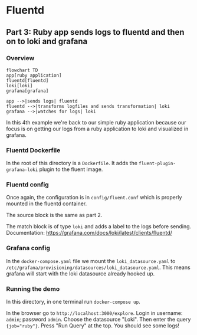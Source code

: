 # Fluentd

## Part 3: Ruby app sends logs to fluentd and then on to loki and grafana

### Overview

```mermaid
flowchart TD
app[ruby application]
fluentd[fluentd]
loki[loki]
grafana[grafana]

app -->|sends logs| fluentd
fluentd -->|transforms logfiles and sends transformation| loki
grafana -->|watches for logs| loki
```

In this 4th example we're back to our simple ruby application because our focus
is on getting our logs from a ruby application to loki and visualized in
grafana. 

### Fluentd Dockerfile
In the root of this directory is a `Dockerfile`. It adds the
`fluent-plugin-grafana-loki` plugin to the fluent image. 

### Fluentd config

Once again, the configuration is in `config/fluent.conf` which is properly
mounted in the fluentd container. 

The source block is the same as part 2. 

The match block is of type `loki` and adds a label to the logs before sending. 
Documentation: https://grafana.com/docs/loki/latest/clients/fluentd/ 

### Grafana config
In the `docker-compose.yaml` file we mount the `loki_datasource.yaml` to 
`/etc/grafana/provisioning/datasources/loki_datasource.yaml`. This means grafana
will start with the loki datasource already hooked up.
 
### Running the demo

In this directory, in one terminal run `docker-compose up`. 

In the browser go to `http://localhost:3000/explore`. Login in username: `admin`;
password `admin`. Choose the datasource "Loki". Then enter the query
`{job="ruby"}`. Press "Run Query" at the top. You should see some logs!
